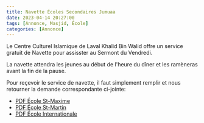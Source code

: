 ```yaml
---
title: Navette Écoles Secondaires Jumuaa
date: 2023-04-14 20:27:00
tags: [Annonce, Masjid, École]
categories: [Annonce]
---
```


Le Centre Culturel Islamique de Laval Khalid Bin Walid offre un service gratuit de Navette pour assisster au Sermont du Vendredi.

La navette attendra les jeunes au début de l'heure du dîner et les ramèneras avant la fin de la pause.

Pour reçevoir le service de navette, il faut simplement remplir et nous retourner la demande correspondante ci-jointe:

- [PDF École St-Maxime](/assets/pdf/lettre_navette_maxime.pdf)
- [PDF École St-Martin](/assets/pdf/lettre_navette_martin.pdf)
- [PDF École Internationale](/assets/pdf/lettre_navette_internationale.pdf)
